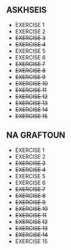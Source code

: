 ## ASKHSEIS ##

* EXERCISE 1
* EXERCISE 2
* ~~EXERCISE 3~~
* ~~EXERCISE 4~~
* EXERCISE 5
* EXERCISE 6
* ~~EXERCISE 7~~
* ~~EXERCISE 8~~
* ~~EXERCISE 9~~
* ~~EXERCISE 10~~
* ~~EXERCISE 11~~  
* ~~EXERCISE 12~~
* ~~EXERCISE 13~~
* ~~EXERCISE 14~~
* ~~EXERCISE 15~~

## NA GRAFTOUN ##

* EXERCISE 1
* EXERCISE 2 
* ~~EXERCISE 3~~
* ~~EXERCISE 4~~
* EXERCISE 5
* EXERCISE 6
* ~~EXERCISE 7~~
* ~~EXERCISE 8~~
* ~~EXERCISE 9~~
* ~~EXERCISE 10~~
* ~~EXERCISE 11~~
* ~~EXERCISE 12~~
* ~~EXERCISE 13~~
* ~~EXERCISE 14~~
* EXERCISE 15
